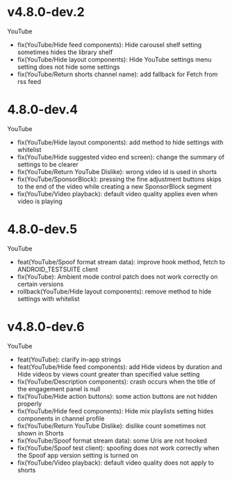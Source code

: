 # v4.8.0-dev.2
YouTube
- fix(YouTube/Hide feed components): Hide carousel shelf setting sometimes hides the library shelf
- fix(YouTube/Hide layout components): Hide YouTube settings menu setting does not hide some settings
- fix(YouTube/Return shorts channel name): add fallback for Fetch from rss feed

# 4.8.0-dev.4
YouTube
- fix(YouTube/Hide layout components): add method to hide settings with whitelist
- fix(YouTube/Hide suggested video end screen): change the summary of settings to be clearer
- fix(YouTube/Return YouTube Dislike): wrong video id is used in shorts
- fix(YouTube/SponsorBlock): pressing the fine adjustment buttons skips to the end of the video while creating a new SponsorBlock segment
- fix(YouTube/Video playback): default video quality applies even when video is playing

# 4.8.0-dev.5
YouTube
- feat(YouTube/Spoof format stream data): improve hook method, fetch to ANDROID_TESTSUITE client
- fix(YouTube): Ambient mode control patch does not work correctly on certain versions
- rollback(YouTube/Hide layout components): remove method to hide settings with whitelist

# v4.8.0-dev.6
YouTube
- feat(YouTube): clarify in-app strings
- feat(YouTube/Hide feed components): add Hide videos by duration and Hide videos by views count greater than specified value setting
- fix(YouTube/Description components): crash occurs when the title of the engagement panel is null
- fix(YouTube/Hide action buttons): some action buttons are not hidden properly
- fix(YouTube/Hide feed components): Hide mix playlists setting hides components in channel profile
- fix(YouTube/Return YouTube Dislike): dislike count sometimes not shown in Shorts
- fix(YouTube/Spoof format stream data): some Uris are not hooked
- fix(YouTube/Spoof test client): spoofing does not work correctly when the Spoof app version setting is turned on
- fix(YouTube/Video playback): default video quality does not apply to shorts
